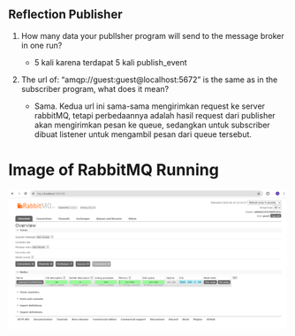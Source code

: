 ## Reflection Publisher
1. How many data your publlsher program will send to the message broker in one run?
    - 5 kali karena terdapat 5 kali publish_event

1. The url of: “amqp://guest:guest@localhost:5672” is the same as in the subscriber program, what does it mean?
    - Sama. Kedua url ini sama-sama mengirimkan request ke server rabbitMQ, tetapi perbedaannya adalah hasil request dari publisher akan mengirimkan pesan ke queue, sedangkan untuk subscriber dibuat listener untuk mengambil pesan dari queue tersebut.

# Image of RabbitMQ Running
![Pic](image.png)
